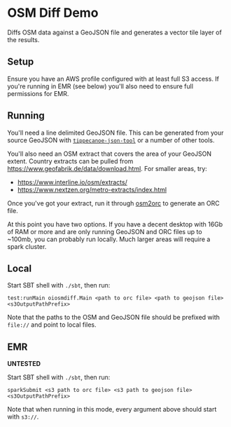 # OSM Diff Demo

Diffs OSM data against a GeoJSON file and generates a vector tile layer of the results.

## Setup

Ensure you have an AWS profile configured with at least full S3 access. If you're running
in EMR (see below) you'll also need to ensure full permissions for EMR.

## Running

You'll need a line delimited GeoJSON file. This can be generated from your source GeoJSON with
[`tippecanoe-json-tool`](https://github.com/mapbox/tippecanoe#tippecanoe-json-tool)
or a number of other tools.

You'll also need an OSM extract that covers the area of your GeoJSON extent. Country extracts
can be pulled from https://www.geofabrik.de/data/download.html. For smaller areas, try:
- https://www.interline.io/osm/extracts/
- https://www.nextzen.org/metro-extracts/index.html

Once you've got your extract, run it through [osm2orc](https://github.com/mojodna/osm2orc) to generate an ORC file.

At this point you have two options. If you have a decent desktop with 16Gb of RAM or more and are only running 
GeoJSON and ORC files up to ~100mb, you can probably run locally. Much larger areas will require a spark cluster.

## Local

Start SBT shell with `./sbt`, then run:
```
test:runMain oiosmdiff.Main <path to orc file> <path to geojson file> <s3OutputPathPrefix>
```

Note that the paths to the OSM and GeoJSON file should be prefixed with `file://` and point to local files. 

## EMR

__UNTESTED__

Start SBT shell with `./sbt`, then run:
```
sparkSubmit <s3 path to orc file> <s3 path to geojson file> <s3OutputPathPrefix>
```

Note that when running in this mode, every argument above should start with `s3://`.
 
